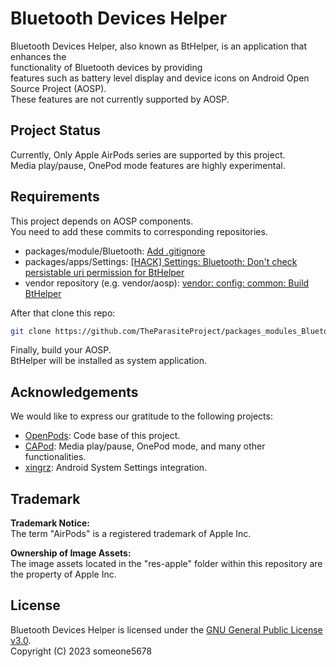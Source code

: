 # Bluetooth Devices Helper

Bluetooth Devices Helper, also known as BtHelper, is an application that enhances the<br>
functionality of Bluetooth devices by providing<br>
features such as battery level display and device icons on Android Open Source Project (AOSP).<br>
These features are not currently supported by AOSP.<br>

## Project Status

Currently, Only Apple AirPods series are supported by this project.<br>
Media play/pause, OnePod mode features are highly experimental.

## Requirements

This project depends on AOSP components.<br>
You need to add these commits to corresponding repositories.

* packages/module/Bluetooth: [Add .gitignore](https://github.com/TheParasiteProject/packages_modules_Bluetooth/commit/64bdf905f24e0ab02b3747ecb9a902a9660c5654)
* packages/apps/Settings: [[HACK] Settings: Bluetooth: Don't check persistable uri permission for BtHelper](https://github.com/TheParasiteProject/packages_apps_Settings/commit/189dcd3b6c62cbc99e170a3b4c898ab3d039c542)
* vendor repository (e.g. vendor/aosp): [vendor: config: common: Build BtHelper](https://github.com/TheParasiteProject/vendor_aosp/commit/424bca6b12a9f1d5fd56374ba6ae4310ea98cde3)

After that clone this repo:<br>
```bash
git clone https://github.com/TheParasiteProject/packages_modules_Bluetooth_android_BtHelper packages/modules/Bluetooth/android/BtHelper
```

Finally, build your AOSP.<br>
BtHelper will be installed as system application.

## Acknowledgements

We would like to express our gratitude to the following projects:
* [OpenPods](https://github.com/adolfintel/OpenPods): Code base of this project.
* [CAPod](https://github.com/d4rken-org/capod): Media play/pause, OnePod mode, and many other functionalities.
* [xingrz](https://github.com/xingrz): Android System Settings integration.

## Trademark

<b>Trademark Notice:</b><br>
The term "AirPods" is a registered trademark of Apple Inc.<br>

<b>Ownership of Image Assets:</b><br>
The image assets located in the "res-apple" folder within this repository are the property of Apple Inc.<br>

## License

Bluetooth Devices Helper is licensed under the [GNU General Public License v3.0](LICENSE.md).
<br>
Copyright (C) 2023 someone5678
